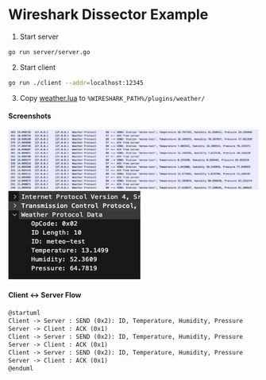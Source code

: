 # Wireshark Dissector Example

1. Start server
```bash
go run server/server.go
```

2. Start client
```bash
go run ./client --addr=localhost:12345
```

3. Copy [weather.lua](./wireshark/dissectors/weather.lua) to `%WIRESHARK_PATH%/plugins/weather/`

#### Screenshots

![img.png](screenshots/preview.png)
![img.png](screenshots/1.png)


#### Client <-> Server Flow

```plantuml
@startuml
Client -> Server : SEND (0x2): ID, Temperature, Humidity, Pressure
Server -> Client : ACK (0x1)
Client -> Server : SEND (0x2): ID, Temperature, Humidity, Pressure
Server -> Client : ACK (0x1)
Client -> Server : SEND (0x2): ID, Temperature, Humidity, Pressure
Server -> Client : ACK (0x1)
@enduml
```